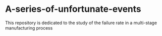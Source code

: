 # A-series-of-unfortunate-events
This repository is dedicated to the study of the failure rate in a multi-stage manufacturing process
